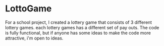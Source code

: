 LottoGame
=========
For a school project, I created a lottery game that consists of 3 different lottery games. each lottery games has a different set of pay outs. The code is fully functional, but if anyone has some ideas to make the code more attractive, i'm open to ideas.
